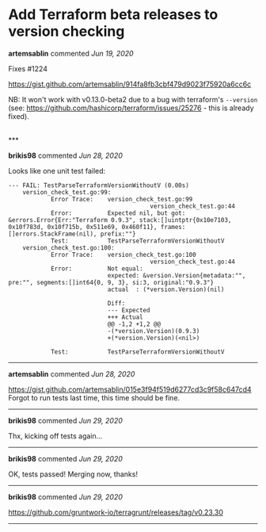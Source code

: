 # Add Terraform beta releases to version checking

**artemsablin** commented *Jun 19, 2020*

Fixes #1224

https://gist.github.com/artemsablin/914fa8fb3cbf479d9023f75920a6cc6c

NB: It won't work with v0.13.0-beta2 due to a bug with terraform's  `--version` (see: https://github.com/hashicorp/terraform/issues/25276 - this is already fixed).

<br />
***


**brikis98** commented *Jun 28, 2020*

Looks like one unit test failed:

```
--- FAIL: TestParseTerraformVersionWithoutV (0.00s)
    version_check_test.go:99: 
        	Error Trace:	version_check_test.go:99
        	            				version_check_test.go:44
        	Error:      	Expected nil, but got: &errors.Error{Err:"Terraform 0.9.3", stack:[]uintptr{0x10e7103, 0x10f783d, 0x10f715b, 0x511e69, 0x460f11}, frames:[]errors.StackFrame(nil), prefix:""}
        	Test:       	TestParseTerraformVersionWithoutV
    version_check_test.go:100: 
        	Error Trace:	version_check_test.go:100
        	            				version_check_test.go:44
        	Error:      	Not equal: 
        	            	expected: &version.Version{metadata:"", pre:"", segments:[]int64{0, 9, 3}, si:3, original:"0.9.3"}
        	            	actual  : (*version.Version)(nil)
        	            	
        	            	Diff:
        	            	--- Expected
        	            	+++ Actual
        	            	@@ -1,2 +1,2 @@
        	            	-(*version.Version)(0.9.3)
        	            	+(*version.Version)(<nil>)
        	            	 
        	Test:       	TestParseTerraformVersionWithoutV
```
***

**artemsablin** commented *Jun 28, 2020*

https://gist.github.com/artemsablin/015e3f94f519d6277cd3c9f58c647cd4 Forgot to run tests last time, this time should be fine.
***

**brikis98** commented *Jun 29, 2020*

Thx, kicking off tests again...
***

**brikis98** commented *Jun 29, 2020*

OK, tests passed! Merging now, thanks!
***

**brikis98** commented *Jun 29, 2020*

https://github.com/gruntwork-io/terragrunt/releases/tag/v0.23.30
***


